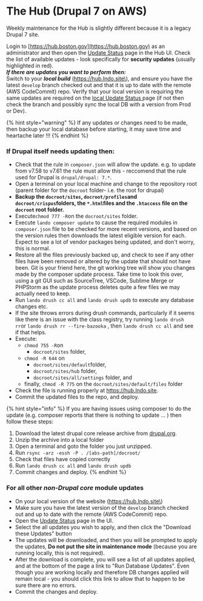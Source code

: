 # The Hub \(Drupal 7 on AWS\)

Weekly maintenance for the Hub is slightly different because it is a legacy Drupal 7 site.

Login to [https://hub.boston.gov](https://hub.boston.gov) as an administrator and then open the [Update Status](https://hub.boston.gov/admin/reports/updates/update) page in the Hub UI.  Check the list of available updates - look specifically for **security updates** \(usually highlighted in red\).  
_**If there are updates you want to perform then:**_  
Switch to your _**local build**_  \(https://hub.lndo.site\), and ensure you have the latest `develop` branch checked out and that it is up to date with the remote \(AWS CodeCommit\) repo.  Verify that your local version is requiring the same updates are required on the [local Update Status ](https://hub.lndo.site/admin/reports/updates/update)page \(if not then check the branch and possibly sync the local DB with a version from Prod or Dev\).

{% hint style="warning" %}
If any updates or changes need to be made, then backup your local database before starting, it may save time and heartache later !!!
{% endhint %}

### **If Drupal itself needs updating then:**

* Check that the rule in `composer.json` will allow the update. e.g. to update from v7.58 to v7.61 the rule must allow this - reccomend that the rule used for Drupal is `drupal/drupal: 7.*`.
* Open a terminal on your local machine and change to the repository root \(parent folder for the `docroot` folder- i.e. the root for drupal\)
* **Backup the `docroot/sites`, `docroot/profiles`and `docroot/crispus`folders, the `*.html`files and the `.htaccess` file on the `docroot` root folder.**
* Execute`chmod 777 -R`on the `docroot/sites` folder.
* Execute `lando composer update` to cause the required modules in `composer.json` file to  be checked for more recent versions, and based on the version rules then downloads the latest eligible version for each.  Expect to see a lot of vendor packages being updated, and don't worry, this is normal.
* Restore all the files previously backed up, and check to see if any other files have been removed or altered by the update that should not have been.  Git is your friend here, the git working tree will show you changes made by the composer update process.  Take time to look this over, using a git GUI such as SourceTree, VSCode, Sublime Merge or PHPStorm as the update process deletes quite a few files we may actually need to keep. 
* Run `lando drush cc all` and `lando drush updb` to execute any database changes etc.
* If the site throws errors during drush commands, particularly if it seems like there is an issue with the class registry, try running `lando drush rr`or `lando drush rr --fire-bazooka` , then `lando drush cc all` and see if that helps.
* Execute:
  * `chmod 755 -R`on 
    * `docroot/sites` folder, 
  * `chmod -R 644` on 
    * `docroot/sites/default`folder, 
    * `docroot/sites/hub` folder, 
    * `docroot/sites/all/settings` folder, and
  * finally, `chmod -R 775` on the `docroot/sites/default/files` folder
* Check the file is running properly at https://hub.lndo.site.
* Commit the updated files to the repo, and deploy.

{% hint style="info" %}
If you are having issues using composer to do the update \(e.g. composer reports that there is nothing to update ... \) then follow these steps:

1. Download the latest drupal core release archive from [drupal.org](https://www.drupal.org/project/drupal/releases?version=7).
2. Unzip the archive into a local folder
3. Open a terminal and goto the folder you just unzipped.
4. Run `rsync -arz -essh -P . /[abs-path]/docroot/`
5. Check that files have copied correctly
6. Run `lando drush cc all` and `lando drush updb`
7. Commit changes and deploy.
{% endhint %}

### **For all other** _**non-Drupal core**_ **module updates**

* On your local version of the website \(https://hub.lndo.site\)
* Make sure you have the latest version of the `develop` branch checked out and up to date with the remote \(AWS CodeCommit\) repo.
* Open the [Update Status](https://hub.lndo.site/admin/reports/updates/update) page in the UI.
* Select the all updates you wish to apply, and then click the "Download these Updates" button
* The updates will be downloaded, and then you will be prompted to apply the updates, **Do not put the site in maintenance mode** \(because you are running locally, this is not required\).
* After the download is complete, you will see a list of all updates applied, and at the bottom of the page a link to "Run Database Updates". Even though you are working locally and therefore DB changes applied will remain local - you should click this link to allow that to happen to be sure there are no errors.
* Commit the changes and deploy.

